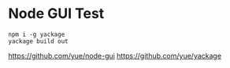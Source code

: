 # Node GUI Test

```
npm i -g yackage
yackage build out
```

https://github.com/yue/node-gui
https://github.com/yue/yackage

